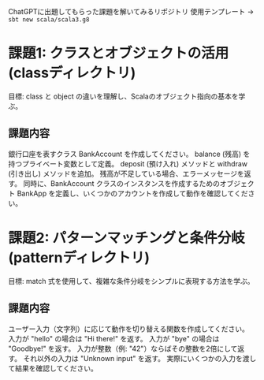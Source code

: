 ChatGPTに出題してもらった課題を解いてみるリポジトリ
使用テンプレート -> `sbt new scala/scala3.g8`

# 課題1: クラスとオブジェクトの活用(classディレクトリ)
目標: class と object の違いを理解し、Scalaのオブジェクト指向の基本を学ぶ。

## 課題内容
銀行口座を表すクラス BankAccount を作成してください。
balance (残高) を持つプライベート変数として定義。
deposit (預け入れ) メソッドと withdraw (引き出し) メソッドを追加。
残高が不足している場合、エラーメッセージを返す。
同時に、BankAccount クラスのインスタンスを作成するためのオブジェクト BankApp を定義し、いくつかのアカウントを作成して動作を確認してください。

# 課題2: パターンマッチングと条件分岐(patternディレクトリ)
目標: match 式を使用して、複雑な条件分岐をシンプルに表現する方法を学ぶ。

## 課題内容
ユーザー入力（文字列）に応じて動作を切り替える関数を作成してください。
入力が "hello" の場合は "Hi there!" を返す。
入力が "bye" の場合は "Goodbye!" を返す。
入力が整数（例: "42"）ならばその整数を2倍にして返す。
それ以外の入力は "Unknown input" を返す。
実際にいくつかの入力を渡して結果を確認してください。
